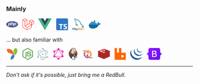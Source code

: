 
### Mainly

[<img src="icons/php.svg" alt="PHP" height="32" />](## "PHP") &nbsp;
[<img src="icons/laravel.svg" alt="Laravel" height="32" />](## "Laravel") &nbsp;
[<img src="icons/vue.svg" alt="Vue" height="32" />](## "Vue") &nbsp;
[<img src="icons/typescript.svg" alt="TypeScript" height="32" />](## "TypeScript") &nbsp;
[<img src="icons/mysql.svg" alt="MySQL" height="32" />](## "MySQL") &nbsp;
[<img src="icons/docker.svg" alt="Docker" height="32" />](## "Docker") &nbsp;

... but also familiar with

[<img src="icons/yii.svg" alt="Yii" height="32" />](## "Yii") &nbsp;
[<img src="icons/node.svg" alt="Node.js" height="32" />](## "Node.js") &nbsp;
[<img src="icons/electron.svg" alt="Electron.js" height="32" />](## "Electron.js") &nbsp;
[<img src="icons/graphql.svg" alt="GraphQL" height="32" />](## "GraphQL") &nbsp;
[<img src="icons/jenkins.svg" alt="Jenkins" height="32" />](## "Jenkins") &nbsp;
[<img src="icons/ratchet.png" alt="Ratchet" height="32" />](## "Ratchet") &nbsp;
[<img src="icons/redis.svg" alt="Redis" height="32" />](## "Redis") &nbsp;
[<img src="icons/rabbitmq.svg" alt="RabbitMQ" height="32" />](## "RabbitMQ") &nbsp;
[<img src="icons/jquery.svg" alt="jQuery" height="32" />](## "jQuery") &nbsp;
[<img src="icons/bootstrap.svg" alt="Bootstrap" height="32" />](## "Bootstrap") &nbsp;


----

*Don't ask if it's possible, just bring me a RedBull.*
